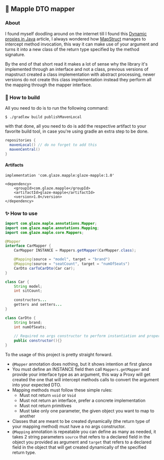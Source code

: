 ## 🍁 Mapple DTO mapper

### About
I found myself doodling around on the internet till I found this [Dynamic proxies in Java](https://www.baeldung.com/java-dynamic-proxies)
article, I always wondered how [MapStruct](https://mapstruct.org/) manages to intercept
method invocation, this way it can make use of your argument and turns it into a new class of
the return type specified by the method signature.

By the end of that short read it makes a lot of sense why the library it's implemented
through an interface and not a class, previous versions of mapstruct created a
class implementation with abstract processing, newer versions do not create 
this class implementation instead they perform all the mapping through the 
mapper interface.

### 🧰 How to build
All you need to do is to run the following command:
```
$ ./gradlew build publishMavenLocal
```
with that done, all you need to do is add the respective artifact to your favorite
build tool, in case you're using gradle an extra step to be done.
```gradle
repositories {
  mavenLocal() // do no forget to add this
  mavenCentral()
}
```
#### Artifacts
```
implementation 'com.glaze.mapple:glaze-mapple:1.0'
```
```
<dependency>
    <groupId>com.glaze.mapple</groupId>
    <artifactId>glaze-mapple</artifactId>
    <version>1.0</version>
</dependency>
```

### ✨ How to use
```java
import com.glaze.maple.annotations.Mapper;
import com.glaze.maple.annotations.Mapping;
import com.glaze.maple.core.Mappers;

@Mapper
interface CarMapper {
    CarMapper INSTANCE = Mappers.getMapper(CarMapper.class);

    @Mapping(source = "model", target = "brand")
    @Mapping(source = "seatCount", target = "numOfSeats")
    CarDto carToCarDto(Car car);
}

class Car {
    String model;
    int sitCount;
    
    constructors...
    getters and setters...
}

class CarDto {
    String brand;
    int numOfSeats;
    
    // Required no args constructor to perform instantiation and property assignment
    public constructor(){}
}
```
To the usage of this project is pretty straight forward.
- `@Mapper` annotation does nothing, but it shows intention at first glance
- You must define an INSTANCE field then call `Mappers.getMapper` and provide your
  interface type as an argument, this way a Proxy will get created the one that will
  intercept methods calls to convert the argument into your expected DTO.
- Mapping methods must follow these simple rules:
  - Must not return `void` or `Void`
  - Must not return an interface, prefer a concrete implementation
  - Must not return primitives  
  - Must take only one parameter, the given object you want to map to another
- Classes that are meant to be created dynamically (the return type of your mapping method) must
  have a no args constructor.
- `@Mapping` annotation is repeatable you can define as many as needed, it takes
  2 string parameters `source` that refers to a declared field in the object you provided
  as argument and `target` that refers to a declared field in the object that will get created dynamically of
  the specified return type.
